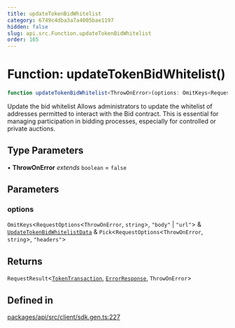 ```yaml
---
title: updateTokenBidWhitelist
category: 6749c4dba3a7a4005bae1197
hidden: false
slug: api.src.Function.updateTokenBidWhitelist
order: 165
---
```


# Function: updateTokenBidWhitelist()

```ts
function updateTokenBidWhitelist<ThrowOnError>(options: OmitKeys<RequestOptions<ThrowOnError, string>, "body" | "url"> & UpdateTokenBidWhitelistData & Pick<RequestOptions<ThrowOnError, string>, "headers">): RequestResult<TokenTransaction, ErrorResponse, ThrowOnError>
```

Update the bid whitelist
Allows administrators to update the whitelist of addresses permitted to interact with the Bid contract.
This is essential for managing participation in bidding processes, especially for controlled or private auctions.

## Type Parameters

• **ThrowOnError** *extends* `boolean` = `false`

## Parameters

### options

`OmitKeys`\<`RequestOptions`\<`ThrowOnError`, `string`\>, `"body"` \| `"url"`\> & [`UpdateTokenBidWhitelistData`](apisrctypealiasupdatetokenbidwhitelistdata) & `Pick`\<`RequestOptions`\<`ThrowOnError`, `string`\>, `"headers"`\>

## Returns

`RequestResult`\<[`TokenTransaction`](apisrctypealiastokentransaction), [`ErrorResponse`](apisrctypealiaserrorresponse), `ThrowOnError`\>

## Defined in

[packages/api/src/client/sdk.gen.ts:227](https://github.com/zkcloudworker/minatokens-lib/blob/main/packages/api/src/client/sdk.gen.ts#L227)
